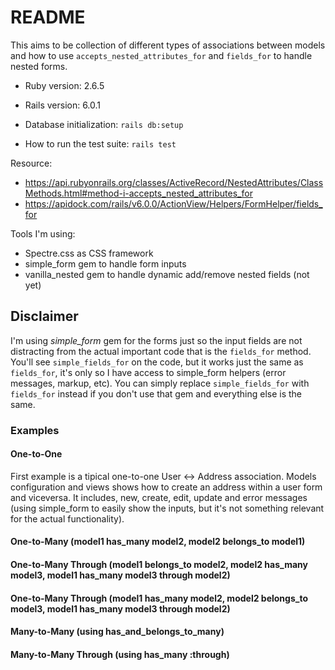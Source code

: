 # README

This aims to be collection of different types of associations between models and how to use `accepts_nested_attributes_for` and `fields_for` to handle nested forms.

* Ruby version: 2.6.5

* Rails version: 6.0.1

* Database initialization: `rails db:setup`

* How to run the test suite: `rails test`

Resource:
* https://api.rubyonrails.org/classes/ActiveRecord/NestedAttributes/ClassMethods.html#method-i-accepts_nested_attributes_for
* https://apidock.com/rails/v6.0.0/ActionView/Helpers/FormHelper/fields_for

Tools I'm using:
* Spectre.css as CSS framework
* simple_form gem to handle form inputs
* vanilla_nested gem to handle dynamic add/remove nested fields (not yet)


## Disclaimer

I'm using *simple_form* gem for the forms just so the input fields are not distracting from the actual important code that is the `fields_for` method. You'll see `simple_fields_for` on the code, but it works just the same as `fields_for`, it's only so I have access to simple_form helpers (error messages, markup, etc). You can simply replace `simple_fields_for` with `fields_for` instead if you don't use that gem and everything else is the same.


### Examples
#### One-to-One

First example is a tipical one-to-one User <-> Address association. Models configuration and views shows how to create an address within a user form and viceversa. It includes, new, create, edit, update and error messages (using simple_form to easily show the inputs, but it's not something relevant for the actual functionality).


#### One-to-Many (model1 has_many model2, model2 belongs_to model1)


#### One-to-Many Through (model1 belongs_to model2, model2 has_many model3, model1 has_many model3 through model2)


#### One-to-Many Through (model1 has_many model2, model2 belongs_to model3, model1 has_many model3 through model2)


#### Many-to-Many (using has_and_belongs_to_many)


#### Many-to-Many Through (using has_many :through)
